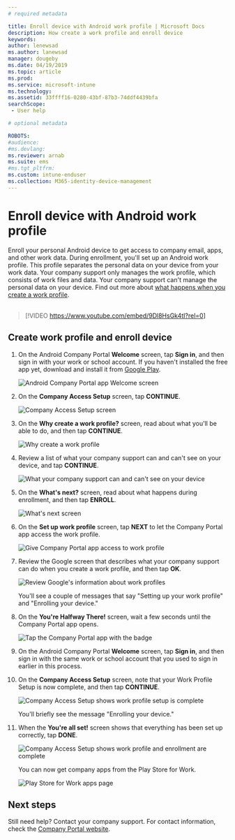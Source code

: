 ```yaml
---
# required metadata

title: Enroll device with Android work profile | Microsoft Docs
description: How create a work profile and enroll device
keywords:
author: lenewsad
ms.author: lanewsad
manager: dougeby
ms.date: 04/19/2019
ms.topic: article
ms.prod:
ms.service: microsoft-intune
ms.technology:
ms.assetid: 33ffff16-0280-43bf-87b3-74ddf4439bfa
searchScope:
 - User help

# optional metadata

ROBOTS:  
#audience:
#ms.devlang:
ms.reviewer: arnab
ms.suite: ems
#ms.tgt_pltfrm:
ms.custom: intune-enduser
ms.collection: M365-identity-device-management
---
```


# Enroll device with Android work profile

Enroll your personal Android device to get access to company email, apps, and other work data. During enrollment, you'll set up an Android work profile. This profile separates the personal data on your device from your work data. Your company support only manages the work profile, which consists of work files and data. Your company support can't manage the personal data on your device. Find out more about [what happens when you create a work profile](what-happens-when-you-create-a-work-profile-android.md).  
</br>
> [!VIDEO https://www.youtube.com/embed/9Dl8HsGk4tI?rel=0]

## Create work profile and enroll device

1. On the Android Company Portal **Welcome** screen, tap **Sign in**, and then sign in with your work or school account. If you haven't installed the free app yet, download and install it from [Google Play](https://play.google.com/store/apps/details?id=com.microsoft.windowsintune.companyportal).

    ![Android Company Portal app Welcome screen](./media/and-enroll-0-welcome-screen.png)

2. On the **Company Access Setup** screen, tap **CONTINUE**.

    ![Company Access Setup screen](/intune/media/android_cp_enroll_01_1709_new.png)

3. On the **Why create a work profile?** screen, read about what you'll be able to do, and then tap **CONTINUE**.

    ![Why create a work profile](./media/andr-afw-why-create-a-work-profile.png)

4. Review a list of what your company support can and can't see on your device, and tap **CONTINUE**.

    ![What your company support can and can't see on your device](/intune/media/android_cp_enroll_02_after_1710.png)

5. On the **What's next?** screen, read about what happens during enrollment, and then tap **ENROLL**.

    ![What's next screen](/intune/media/android_work_cp_enroll_03_after_1710.png)

6. On the **Set up work profile** screen, tap **NEXT** to let the Company Portal app access the work profile.

    ![Give Company Portal app access to work profile](./media/andr-afw-tap-next-to-set-up-work-profile.png)

7. Review the Google screen that describes what your company support can do when you create a work profile, and then tap **OK**.

    ![Review Google's information about work profiles](./media/andr-afw-google-screen-what-it-can-do.png)

    You'll see a couple of messages that say "Setting up your work profile" and "Enrolling your device."

8. On the **You're Halfway There!** screen, wait a few seconds until the Company Portal app opens.

    ![Tap the Company Portal app with the badge](./media/andr-afw-tap-work-badged-company-portal-icon2.png)

9. On the Android Company Portal **Welcome** screen, tap **Sign in**, and then sign in with the same work or school account that you used to sign in earlier in this process.

10. On the **Company Access Setup** screen, note that your Work Profile Setup is now complete, and then tap **CONTINUE**.

    ![Company Access Setup shows work profile setup is complete](./media/andr-afw-work-profile-now-set-up.png)

    You'll briefly see the message "Enrolling your device."

11. When the **You're all set!** screen shows that everything has been set up correctly, tap **DONE**.

    ![Company Access Setup shows work profile and enrollment are complete](/intune/media/android_work_cp_enroll_04_after_1710.png)

    You can now get company apps from the Play Store for Work.

    ![Play Store for Work apps page](./media/andr-afw-tap-work-play-store-icon.png)

## Next steps  

Still need help? Contact your company support. For contact information, check the [Company Portal website](https://go.microsoft.com/fwlink/?linkid=2010980).
